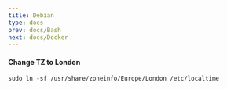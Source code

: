 ```yaml
---
title: Debian
type: docs
prev: docs/Bash
next: docs/Docker
---
```


#### Change TZ to London
```
sudo ln -sf /usr/share/zoneinfo/Europe/London /etc/localtime
```

